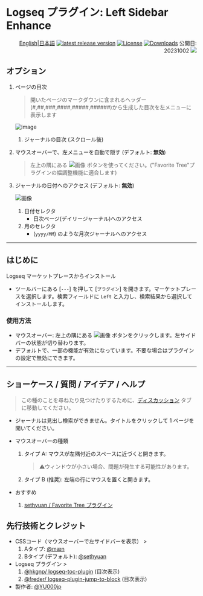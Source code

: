 # Logseq プラグイン: Left Sidebar Enhance 

<div align="right">
 
[English](https://github.com/YU000jp/logseq-plugin-left-sidebar-enhance)|[日本語](https://github.com/YU000jp/logseq-plugin-left-sidebar-enhance/blob/main/readme.ja.md) [![latest release version](https://img.shields.io/github/v/release/YU000jp/logseq-plugin-left-sidebar-enhance)](https://github.com/YU000jp/logseq-plugin-left-sidebar-enhance/releases)
[![License](https://img.shields.io/github/license/YU000jp/logseq-plugin-left-sidebar-enhance?color=blue)](https://github.com/YU000jp/logseq-plugin-left-sidebar-enhance/LICENSE)
[![Downloads](https://img.shields.io/github/downloads/YU000jp/logseq-plugin-left-sidebar-enhance/total.svg)](https://github.com/YU000jp/logseq-plugin-left-sidebar-enhance/releases)
 公開日: 20231002 <a href="https://www.buymeacoffee.com/yu000japan"><img src="https://img.buymeacoffee.com/button-api/?text=Buy me a pizza&emoji=🍕&slug=yu000japan&button_colour=FFDD00&font_colour=000000&font_family=Poppins&outline_colour=000000&coffee_colour=ffffff" /></a>
 </div>

## オプション

1. ページの目次
   > 開いたページのマークダウンに含まれるヘッダー(#,##,###,####,#####,######)から生成した目次を左メニューに表示します

   ![image](https://github.com/YU000jp/logseq-plugin-left-sidebar-enhance/assets/111847207/d5da0ec4-41cc-4c17-ae1b-9853fd040661)
   1. ジャーナルの目次 (スクロール後)
1. マウスオーバーで、左メニューを自動で隠す (デフォルト: **無効**)
   > 左上の隅にある ![画像](https://github.com/YU000jp/logseq-plugin-left-sidebar-enhance/assets/111847207/8e3efccf-27e9-4332-b431-9765a69463a9) ボタンを使ってください。("Favorite Tree"プラグインの幅調整機能に適合します)

1. ジャーナルの日付へのアクセス (デフォルト: **無効**)

   ![画像](https://github.com/YU000jp/logseq-plugin-left-sidebar-enhance/assets/111847207/ec42967a-4c66-4d02-9765-782772dbb18e)

   1. 日付セレクタ
      - 日次ページ(デイリージャーナル)へのアクセス
   1. 月のセレクタ
      -  (`yyyy/MM`) のような月次ジャーナルへのアクセス

---

## はじめに

Logseq マーケットプレースからインストール

- ツールバーにある [`---`] を押して [`プラグイン`] を開きます。マーケットプレースを選択します。検索フィールドに `Left` と入力し、検索結果から選択してインストールします。

### 使用方法

- マウスオーバー: 左上の隅にある ![画像](https://github.com/YU000jp/logseq-plugin-left-sidebar-enhance/assets/111847207/8e3efccf-27e9-4332-b431-9765a69463a9) ボタンをクリックします。左サイドバーの状態が切り替わります。
- デフォルトで、一部の機能が有効になっています。不要な場合はプラグインの設定で無効にできます。

---

## ショーケース / 質問 / アイデア / ヘルプ

> この種のことを尋ねたり見つけたりするために、[ディスカッション](https://github.com/YU000jp/logseq-plugin-left-sidebar-enhance/discussions) タブに移動してください。

- ジャーナルは見出し検索ができません。タイトルをクリックして 1 ページを開いてください。
- マウスオーバーの種類
  1. タイプ A: マウスが左隅付近のスペースに近づくと開きます。
     > ⚠️ウィンドウが小さい場合、問題が発生する可能性があります。
  1. タイプ B (推奨): 左端の行にマウスを置くと開きます。

- おすすめ
  1. [sethyuan / Favorite Tree プラグイン](https://github.com/sethyuan/logseq-plugin-favorite-tree)

## 先行技術とクレジット

- CSSコード（マウスオーバーで左サイドバーを表示） >
  1. Aタイプ: [@mæn](https://discord.com/channels/725182569297215569/775936939638652948/1155251493486727338)
  1. Bタイプ (デフォルト): [@sethyuan](https://github.com/YU000jp/logseq-plugin-left-sidebar-enhance/issues/1#issue-1910716211)
- Logseq プラグイン >
  1. [@hkgnp/ logseq-toc-plugin](https://github.com/hkgnp/logseq-toc-plugin/) (目次表示)
  1. [@freder/ logseq-plugin-jump-to-block](https://github.com/freder/logseq-plugin-jump-to-block/) (目次表示)
- 製作者: [@YU000jp](https://github.com/YU000jp)

